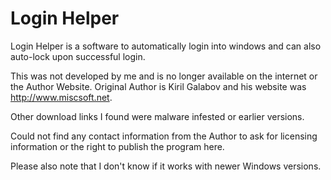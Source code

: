 # Login Helper
Login Helper is a software to automatically login into windows and can also auto-lock upon successful login.

This was not developed by me and is no longer available on the internet or the Author Website.
Original Author is Kiril Galabov and his website was http://www.miscsoft.net.

Other download links I found were malware infested or earlier versions.

Could not find any contact information from the Author to ask for licensing information or the right to publish the program here.

Please also note that I don't know if it works with newer Windows versions.
